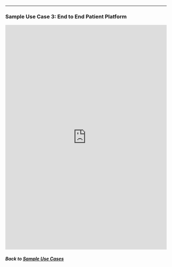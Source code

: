 ---
### Sample Use Case 3: End to End Patient Platform

<embed src="https://docs.google.com/viewer?url=https://github.com/data2health/CTS-Personas/raw/master/docs/assets/UseCase3_BuildSoftwareTeam.pdf&embedded=true" style="width:100%; height:700px;" frameborder="0" />

##### Back to [Sample Use Cases](index.md)
